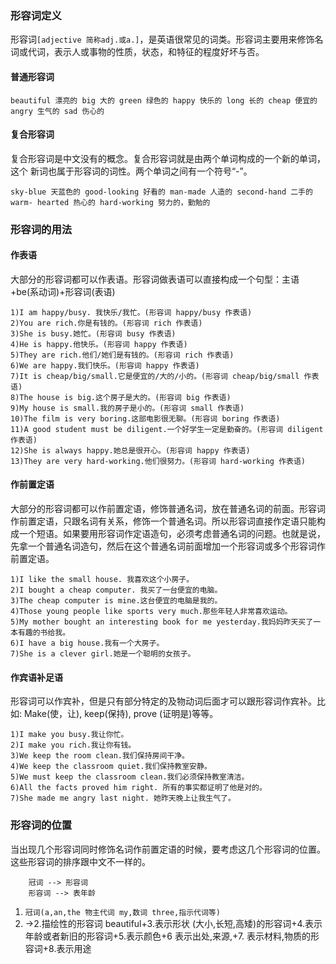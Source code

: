 ### 形容词定义

​	形容词`[adjective 简称adj.或a.]`，是英语很常见的词类。形容词主要用来修饰名词或代词，表示人或事物的性质，状态，和特征的程度好坏与否。

#### 普通形容词

`beautiful 漂亮的 big 大的 green 绿色的 happy 快乐的 long 长的 cheap 便宜的 angry 生气的 sad 伤心的`

#### 复合形容词

​	复合形容词是中文没有的概念。复合形容词就是由两个单词构成的一个新的单词，这个 新词也属于形容词的词性。两个单词之间有一个符号“-”。

`sky-blue 天蓝色的 good-looking 好看的 man-made 人造的 second-hand 二手的 warm- hearted 热心的 hard-working 努力的，勤勉的`

### 形容词的用法

#### 作表语

​	大部分的形容词都可以作表语。形容词做表语可以直接构成一个句型：主语+be(系动词)+形容词(表语)

```
1)I am happy/busy. 我快乐/我忙。(形容词 happy/busy 作表语)
2)You are rich.你是有钱的。(形容词 rich 作表语)
3)She is busy.她忙。(形容词 busy 作表语)
4)He is happy.他快乐。(形容词 happy 作表语)
5)They are rich.他们/她们是有钱的。(形容词 rich 作表语)
6)We are happy.我们快乐。(形容词 happy 作表语)
7)It is cheap/big/small.它是便宜的/大的/小的。(形容词 cheap/big/small 作表语) 
8)The house is big.这个房子是大的。(形容词 big 作表语)
9)My house is small.我的房子是小的。(形容词 small 作表语)
10)The film is very boring.这部电影很无聊。(形容词 boring 作表语)
11)A good student must be diligent.一个好学生一定是勤奋的。(形容词 diligent 作表语)
12)She is always happy.她总是很开心。(形容词 happy 作表语)
13)They are very hard-working.他们很努力。(形容词 hard-working 作表语)
```

#### 作前置定语

​	大部分的形容词都可以作前置定语，修饰普通名词，放在普通名词的前面。形容词作前置定语，只跟名词有关系，修饰一个普通名词。所以形容词直接作定语只能构成一个短语。如果要用形容词作定语造句，必须考虑普通名词的问题。也就是说， 先拿一个普通名词造句，然后在这个普通名词前面增加一个形容词或多个形容词作前置定语。

```
1)I like the small house. 我喜欢这个小房子。
2)I bought a cheap computer. 我买了一台便宜的电脑。
3)The cheap computer is mine.这台便宜的电脑是我的。
4)Those young people like sports very much.那些年轻人非常喜欢运动。
5)My mother bought an interesting book for me yesterday.我妈妈昨天买了一本有趣的书给我。 
6)I have a big house.我有一个大房子。
7)She is a clever girl.她是一个聪明的女孩子。
```

#### 作宾语补足语

​	形容词可以作宾补，但是只有部分特定的及物动词后面才可以跟形容词作宾补。比如: Make(使，让), keep(保持), prove (证明是)等等。

```
1)I make you busy.我让你忙。
2)I make you rich.我让你有钱。
3)We keep the room clean.我们保持房间干净。
4)We keep the classroom quiet.我们保持教室安静。
5)We must keep the classroom clean.我们必须保持教室清洁。
6)All the facts proved him right. 所有的事实都证明了他是对的。
7)She made me angry last night. 她昨天晚上让我生气了。
```

### 形容词的位置

​	当出现几个形容词同时修饰名词作前置定语的时候，要考虑这几个形容词的位置。这些形容词的排序跟中文不一样的。

```mermaid
	冠词 --> 形容词 
	形容词 --> 表年龄
```



1. `冠词(a,an,the 物主代词 my,数词 three,指示代词等)`
2. ->2.描绘性的形容词 beautiful+3.表示形状 (大小,长短,高矮)的形容词+4.表示年龄或者新旧的形容词+5.表示颜色+6 表示出处,来源,+7. 表示材料,物质的形容词+8.表示用途